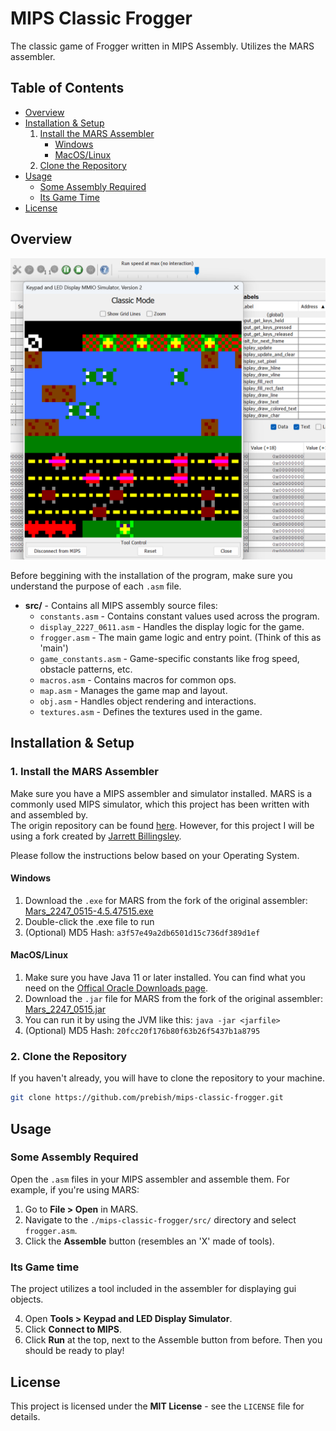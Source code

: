 # MIPS Classic Frogger

The classic game of Frogger written in MIPS Assembly. Utilizes the MARS assembler.

## Table of Contents

- [Overview](#overview)
- [Installation & Setup](#installation--setup)
    1. [Install the MARS Assembler](#1-install-the-mars-assembler)
        - [Windows](#windows)
        - [MacOS/Linux](#macoslinux)
    2. [Clone the Repository](#2-clone-the-repository)
- [Usage](#usage)
    - [Some Assembly Required](#some-assembly-required)
    - [Its Game Time](#its-game-time)
- [License](#license)

## Overview

![project image](./image.png)

Before beggining with the installation of the program, make sure you understand the purpose of each `.asm` file. 

- **src/** - Contains all MIPS assembly source files:
  - `constants.asm` - Contains constant values used across the program.
  - `display_2227_0611.asm` - Handles the display logic for the game.
  - `frogger.asm` - The main game logic and entry point. (Think of this as 'main')
  - `game_constants.asm` - Game-specific constants like frog speed, obstacle patterns, etc.
  - `macros.asm` - Contains macros for common ops.
  - `map.asm` - Manages the game map and layout.
  - `obj.asm` - Handles object rendering and interactions.
  - `textures.asm` - Defines the textures used in the game.

## Installation & Setup

### 1. Install the MARS Assembler
  
Make sure you have a MIPS assembler and simulator installed. MARS is a commonly used MIPS simulator, which this project has been written with and assembled by.  
The origin repository can be found [here](https://github.com/thomasrussellmurphy/MARS_Assembler). However, for this project I will be using a fork created by [Jarrett Billingsley](https://github.com/JarrettBillingsley).  

Please follow the instructions below based on your Operating System.

#### **Windows**

1. Download the `.exe` for MARS from the fork of the original assembler: [Mars_2247_0515-4.5.47515.exe](https://github.com/JarrettBillingsley/MARS_Assembler/raw/master/downloads/Mars_2247_0515-4.5.47515.exe)  
2. Double-click the .exe file to run
3. (Optional) MD5 Hash: `a3f57e49a2db6501d15c736df389d1ef`

#### **MacOS/Linux**

1. Make sure you have Java 11 or later installed. You can find what you need on the [Offical Oracle Downloads page](https://www.oracle.com/java/technologies/downloads/).  
2. Download the `.jar` file for MARS from the fork of the original assembler: [Mars_2247_0515.jar](https://github.com/JarrettBillingsley/MARS_Assembler/raw/master/downloads/Mars_2247_0515.jar)
3. You can run it by using the JVM like this: ```java -jar <jarfile>```  
4. (Optional) MD5 Hash: `20fcc20f176b80f63b26f5437b1a8795`

### 2. Clone the Repository

If you haven't already, you will have to clone the repository to your machine.
```bash
git clone https://github.com/prebish/mips-classic-frogger.git
```

## Usage

### Some Assembly Required
Open the `.asm` files in your MIPS assembler and assemble them. For example, if you're using MARS:

1. Go to **File > Open** in MARS.
2. Navigate to the `./mips-classic-frogger/src/` directory and select `frogger.asm`.
3. Click the **Assemble** button (resembles an 'X' made of tools).

### Its Game time
The project utilizes a tool included in the assembler for displaying gui objects.

4. Open **Tools > Keypad and LED Display Simulator**.
5. Click **Connect to MIPS**.
6. Click **Run** at the top, next to the Assemble button from before. Then you should be ready to play!

## License

This project is licensed under the **MIT License** - see the `LICENSE` file for details.
